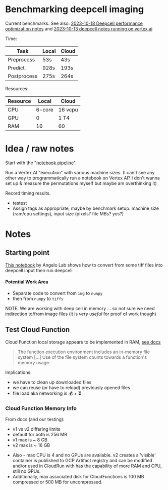 
# Benchmarking deepcell imaging

Current benchmarks. See also: [2023-10-18 Deepcell performance optimization notes](https://docs.google.com/document/d/1LVOktQ9RAAn5jjYhDpH_OSoDLtSdHc0-3BcaclNnvO4/edit) and [2023-10-13 deepcell notes running on vertex ai](https://docs.google.com/document/d/1aMqO9H09AEsqOqfJ27byvRA3wmLuxdqy6kuwQMnTmhA/edit)

Time:

| Task | Local | Cloud |
| ---- | ----- | ----- |
| Preprocess | 53s | 43s |
| Predict | 928s | 193s |
| Postprocess | 275s | 264s |

Resources:

| Resource | Local | Cloud |
| -------- | ----- | ----- |
| CPU |  6-core | 16 vcpu |
| GPU | 0 | 1 T4 | 
| RAM | 16 | 60 |

# Idea / raw notes 

Start with the "[notebook pipeline](../notebooks/README.md)".

Run a Vertex AI "execution" with various machine sizes. (I can't see any other way to programmatically run a notebook on Vertex AI? I don't wanna set up & measure the permutations myself but maybe am overthinking it)

Record timing results.
- testest
- Assign tags as appropriate, maybe by benchmark setup: machine size (ram/cpu settings), input size (pixels? file MBs? yes?)

# Notes

## Starting point

[This notebook](https://github.com/angelolab/ark-analysis/blob/main/templates/1_Segment_Image_Data.ipynb) by Angelo Lab shows how to convert from some tiff files into deepcell input then run deepcell

#### Potential Work Area
- Separate code to convert from `img` to `numpy`
- then from `numpy` to `tiffs`

NOTE: We are working with deep cell in memory … so not sure we need indirection to/from image files (it is *very useful* for proof of work though)

## Test Cloud Function 

Cloud Function local storage appears to be implemented in RAM, [see docs](https://cloud.google.com/functions/docs/concepts/execution-environment#memory-file-system)

> The function execution environment includes an in-memory file system [...] Use of the file system counts towards a function's memory usage.

Implications:

- we have to clean up downloaded files
- we can reuse (or have to reload) previously opened files
- file load aka networking is 💰 + ⏳

### Cloud Function Memory Info

From docs (and our testing):
- v1 vs v2 differing limits
- default for both is 256 MB
- v1 max is ~ 8 GB
- v2 max is ~ 16 GB

* Also - max CPU is 4 and no GPUs are available. v2 creates a 'visible' container is published to GCP Artifact registry and can be modified and/or used in CloudRun with has the capability of more RAM and CPU, still no GPUs.
* Additionally, max associated disk for CloudFunctions is 100 MB compressed or 500 MB for uncompressed.

